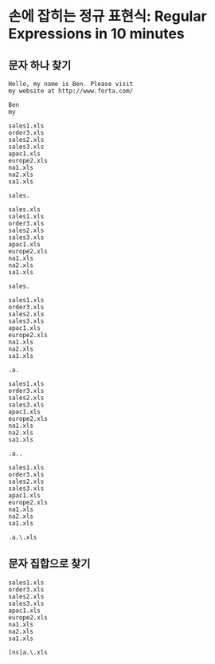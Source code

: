 # 손에 잡히는 정규 표현식: Regular Expressions in 10 minutes
## 문자 하나 찾기

```
Hello, my name is Ben. Please visit
my website at http://www.forta.com/
```
```
Ben
my
```

```
sales1.xls
order3.xls
sales2.xls
sales3.xls
apac1.xls
europe2.xls
na1.xls
na2.xls
sa1.xls
```
```
sales.
```

```
sales.xls
sales1.xls
order3.xls
sales2.xls
sales3.xls
apac1.xls
europe2.xls
na1.xls
na2.xls
sa1.xls
```
```
sales.
```

```
sales1.xls
order3.xls
sales2.xls
sales3.xls
apac1.xls
europe2.xls
na1.xls
na2.xls
sa1.xls
```
```
.a.
```

```
sales1.xls
order3.xls
sales2.xls
sales3.xls
apac1.xls
europe2.xls
na1.xls
na2.xls
sa1.xls
```
```
.a..
```

```
sales1.xls
order3.xls
sales2.xls
sales3.xls
apac1.xls
europe2.xls
na1.xls
na2.xls
sa1.xls
```
```
.a.\.xls
```

## 문자 집합으로 찾기


```
sales1.xls
order3.xls
sales2.xls
sales3.xls
apac1.xls
europe2.xls
na1.xls
na2.xls
sa1.xls
```
```
[ns]a.\.xls
```
